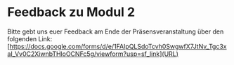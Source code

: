 # Feedback zu Modul 2

Bitte gebt uns euer Feedback am Ende der Präsensveranstaltung über den folgenden Link: 
[https://docs.google.com/forms/d/e/1FAIpQLSdoTcvh0SwgwfX7JtNv_Tgc3xaI_Vv0C2XiwnbTHloOCNFc5g/viewform?usp=sf_link](URL)
